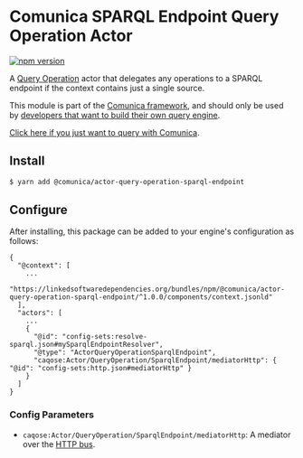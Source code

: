 # Comunica SPARQL Endpoint Query Operation Actor

[![npm version](https://badge.fury.io/js/%40comunica%2Factor-query-operation-sparql-endpoint.svg)](https://www.npmjs.com/package/@comunica/actor-query-operation-sparql-endpoint)

A [Query Operation](https://github.com/comunica/comunica/tree/master/packages/bus-query-operation) actor that delegates
any operations to a SPARQL endpoint if the context contains just a single source.

This module is part of the [Comunica framework](https://github.com/comunica/comunica),
and should only be used by [developers that want to build their own query engine](https://comunica.dev/docs/modify/).

[Click here if you just want to query with Comunica](https://comunica.dev/docs/query/).

## Install

```bash
$ yarn add @comunica/actor-query-operation-sparql-endpoint
```

## Configure

After installing, this package can be added to your engine's configuration as follows:
```text
{
  "@context": [
    ...
    "https://linkedsoftwaredependencies.org/bundles/npm/@comunica/actor-query-operation-sparql-endpoint/^1.0.0/components/context.jsonld"  
  ],
  "actors": [
    ...
    {
      "@id": "config-sets:resolve-sparql.json#mySparqlEndpointResolver",
      "@type": "ActorQueryOperationSparqlEndpoint",
      "caqose:Actor/QueryOperation/SparqlEndpoint/mediatorHttp": { "@id": "config-sets:http.json#mediatorHttp" }
    }
  ]
}
```

### Config Parameters

* `caqose:Actor/QueryOperation/SparqlEndpoint/mediatorHttp`: A mediator over the [HTTP bus](https://github.com/comunica/comunica/tree/master/packages/bus-http).
